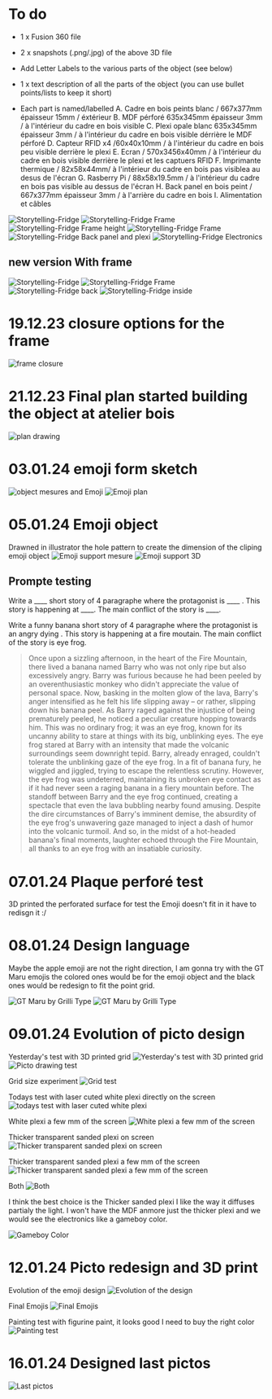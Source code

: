 # To do
- 1 x Fusion 360 file
- 2 x snapshots (.png/.jpg) of the above 3D file
- Add Letter Labels to the various parts of the object (see below)
- 1 x text description of all the parts of the object (you can use bullet points/lists to keep it short)

- Each part is named/labelled
A. Cadre en bois peints blanc / 667x377mm épaisseur 15mm / éxtérieur
B. MDF pérforé 635x345mm épaisseur 3mm / à l'intérieur du cadre en bois visible
C. Plexi opale blanc 635x345mm épaisseur 3mm / à l'intérieur du cadre en bois visible dérrière le MDF pérforé
D. Capteur RFID x4 /60x40x10mm / à l'intérieur du cadre en bois peu visible derrière le plexi
E. Ecran / 570x3456x40mm / à l'intérieur du cadre en bois visible derrière le plexi et les captuers RFID
F. Imprimante thermique / 82x58x44mm/ à l'intérieur du cadre en bois pas visiblea au desus de l'écran
G. Rasberry Pi / 88x58x19.5mm / à l'intérieur du cadre en bois pas visible au dessus de l'écran
H. Back panel en bois peint / 667x377mm épaisseur 3mm / à l'arrière du cadre en bois
I. Alimentation et câbles

![Storytelling-Fridge](/form/3D-prototypes/Storytelling-Fridge.png)
![Storytelling-Fridge Frame](/form/3D-prototypes/Storytelling-Fridge-Frame.png)
![Storytelling-Fridge Frame height](/form/3D-prototypes/Storytelling-Fridge-Frame-Height.png)
![Storytelling-Fridge Frame](/form/3D-prototypes/Storytelling-Fridge-MDF.png)
![Storytelling-Fridge Back panel and plexi](/form/3D-prototypes/Storytelling-Fridge-BackPanel-Plexi.png)
![Storytelling-Fridge Electronics](/form/3D-prototypes/Storytelling-Fridge-Inside-Electronics.png)

## new version With frame

![Storytelling-Fridge](/form/3D-prototypes/Storytelling-Fridge-Rounded.png)
![Storytelling-Fridge Frame](/form/3D-prototypes/Storytelling-Fridge-Rounded-no-edge.png)
![Storytelling-Fridge back](/form/3D-prototypes/Storytelling-Fridge-Rounded-back.png)
![Storytelling-Fridge inside](/form/3D-prototypes/Storytelling-Fridge-Rounded-inside.png)

# 19.12.23 closure options for the frame
![frame closure](/form/croquis/profil-cadre-fermant-object.jpg)

# 21.12.23 Final plan started building the object at atelier bois
![plan drawing](/form/croquis/Plan-Croquis-Object-final.jpg)

# 03.01.24 emoji form sketch
![object mesures and Emoji](/form/croquis/mesures-objet-et-emoji.jpg)
![Emoji plan](/form/croquis/plan-mesure-emoji.jpg)

# 05.01.24 Emoji object
Drawned in illustrator the hole pattern to create the dimension of the cliping emoji object
![Emoji support mesure](/form/croquis/Support-emoji-mesures.png)
![Emoji support 3D](/form/3D-prototypes/Emoji-support%20v3.png)

## Prompte testing
Write a ____ short story of 4 paragraphe where the protagonist is ____ . This story is happening at ____. The main conflict of the story is ____. 

Write a funny banana short story of 4 paragraphe where the protagonist is an angry dying . This story is happening at a fire moutain. The main conflict of the story is eye frog.

> Once upon a sizzling afternoon, in the heart of the Fire Mountain, there lived a banana named Barry who was not only ripe but also excessively angry. Barry was furious because he had been peeled by an overenthusiastic monkey who didn't appreciate the value of personal space. Now, basking in the molten glow of the lava, Barry's anger intensified as he felt his life slipping away – or rather, slipping down his banana peel.
As Barry raged against the injustice of being prematurely peeled, he noticed a peculiar creature hopping towards him. This was no ordinary frog; it was an eye frog, known for its uncanny ability to stare at things with its big, unblinking eyes. The eye frog stared at Barry with an intensity that made the volcanic surroundings seem downright tepid.
Barry, already enraged, couldn't tolerate the unblinking gaze of the eye frog. In a fit of banana fury, he wiggled and jiggled, trying to escape the relentless scrutiny. However, the eye frog was undeterred, maintaining its unbroken eye contact as if it had never seen a raging banana in a fiery mountain before.
The standoff between Barry and the eye frog continued, creating a spectacle that even the lava bubbling nearby found amusing. Despite the dire circumstances of Barry's imminent demise, the absurdity of the eye frog's unwavering gaze managed to inject a dash of humor into the volcanic turmoil. And so, in the midst of a hot-headed banana's final moments, laughter echoed through the Fire Mountain, all thanks to an eye frog with an insatiable curiosity.
>

# 07.01.24 Plaque perforé test 

3D printed the perforated surface for test the Emoji doesn't fit in it have to redisgn it :/

# 08.01.24 Design language
Maybe the apple emoji are not the right direction, I am gonna try with the GT Maru emojis the colored ones would be for the emoji object and the black ones would be redesign to fit the point grid.

![GT Maru by Grilli Type](/form/Img/GT-Maru-Color.png)
![GT Maru by Grilli Type](/form/Img/GT-Maru-BW.png)

# 09.01.24 Evolution of picto design
Yesterday's test with 3D printed grid
![Yesterday's test with 3D printed grid](/form/Picto-IA/Picto-test/IMG-20240109-WA0007.jpg)
![Picto drawing test](/form/Picto-IA/Picto-test/Capture%20d'écran%202024-01-10%20182028.png)

Grid size experiment
![Grid test](/form/Picto-IA/Grid-experiment.png)

Todays test with laser cuted white plexi directly on the screen
![todays test with laser cuted white plexi](/form/Picto-IA/Picto-test/IMG-20240109-WA0009.jpg)

White plexi a few mm of the screen
![White plexi a few mm of the screen](/form/Picto-IA/Picto-test/IMG-20240109-WA0005.jpg)

Thicker transparent sanded plexi on screen
![Thicker transparent sanded plexi on screen](/form/Picto-IA/Picto-test/IMG-20240109-WA0010.jpg)

Thicker transparent sanded plexi a few mm of the screen
![Thicker transparent sanded plexi a few mm of the screen](/form/Picto-IA/Picto-test/IMG-20240109-WA0006.jpg)

Both
![Both](/form/Picto-IA/Picto-test/IMG-20240109-WA0011.jpg)

I think the best choice is the Thicker sanded plexi I like the way it diffuses partialy the light.
I won't have the MDF anmore just the thicker plexi and we would see the electronics like a gameboy color.

![Gameboy Color](/form/Img/gameboy-color.jpg)

# 12.01.24 Picto redesign and 3D print

Evolution of the emoji design
![Evolution of the design](/form/Picto-IA/Picto-test/evolution-emoji-face.jpg)

Final Emojis
![Final Emojis](/form/Picto-IA/Picto-test/final-emojis.jpg)

Painting test with figurine paint, it looks good I need to buy the right color
![Painting test](/form/Picto-IA/Picto-test/painting-test.jpg)

# 16.01.24 Designed last pictos
![Last pictos](/form/Picto-IA/Picto-test/last-version.png)   
